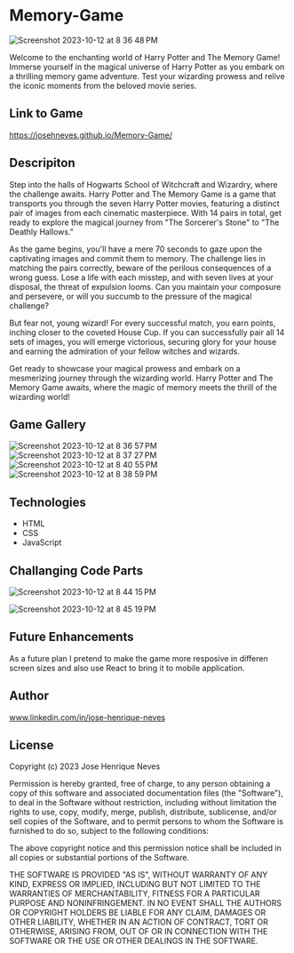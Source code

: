 # Memory-Game

![Screenshot 2023-10-12 at 8 36 48 PM](https://github.com/Josehneves/Memory-Game/assets/89682869/7479435e-2907-467d-bef7-7a496749ad15)

Welcome to the enchanting world of Harry Potter and The Memory Game! Immerse yourself in the magical universe of Harry Potter as you embark on a thrilling memory game adventure. Test your wizarding prowess and relive the iconic moments from the beloved movie series.

## Link to Game

https://josehneves.github.io/Memory-Game/

## Descripiton
Step into the halls of Hogwarts School of Witchcraft and Wizardry, where the challenge awaits. Harry Potter and The Memory Game is a game that transports you through the seven Harry Potter movies, featuring a distinct pair of images from each cinematic masterpiece. With 14 pairs in total, get ready to explore the magical journey from "The Sorcerer's Stone" to "The Deathly Hallows."

As the game begins, you'll have a mere 70 seconds to gaze upon the captivating images and commit them to memory. The challenge lies in matching the pairs correctly, beware of the perilous consequences of a wrong guess. Lose a life with each misstep, and with seven lives at your disposal, the threat of expulsion looms. Can you maintain your composure and persevere, or will you succumb to the pressure of the magical challenge?

But fear not, young wizard! For every successful match, you earn points, inching closer to the coveted House Cup. If you can successfully pair all 14 sets of images, you will emerge victorious, securing glory for your house and earning the admiration of your fellow witches and wizards.

Get ready to showcase your magical prowess and embark on a mesmerizing journey through the wizarding world. Harry Potter and The Memory Game awaits, where the magic of memory meets the thrill of the wizarding world!

## Game Gallery

![Screenshot 2023-10-12 at 8 36 57 PM](https://github.com/Josehneves/Memory-Game/assets/89682869/e08e8668-8191-4137-9b9c-a05ea2f783bf)
![Screenshot 2023-10-12 at 8 37 27 PM](https://github.com/Josehneves/Memory-Game/assets/89682869/f6031156-f8b1-48ef-91d2-efada4a5fb59)
![Screenshot 2023-10-12 at 8 40 55 PM](https://github.com/Josehneves/Memory-Game/assets/89682869/6558ca0b-da0e-4052-bec9-cbca55031c59)
![Screenshot 2023-10-12 at 8 38 59 PM](https://github.com/Josehneves/Memory-Game/assets/89682869/e25e19bc-df0a-4e82-8242-d3c9af99546c)

## Technologies
- HTML
- CSS
- JavaScript

## Challanging Code Parts

![Screenshot 2023-10-12 at 8 44 15 PM](https://github.com/Josehneves/Memory-Game/assets/89682869/3ad22d5a-f1fa-4f47-8340-4209b9a37096)

![Screenshot 2023-10-12 at 8 45 19 PM](https://github.com/Josehneves/Memory-Game/assets/89682869/0337cc59-f3a7-4ec5-80aa-40c89b760b2a)

## Future Enhancements

As a future plan I pretend to make the game more resposive in differen screen sizes and also use React to bring it to mobile application.

## Author

www.linkedin.com/in/jose-henrique-neves

## License
Copyright (c) 2023 Jose Henrique Neves

Permission is hereby granted, free of charge, to any person obtaining
a copy of this software and associated documentation files (the
"Software"), to deal in the Software without restriction, including
without limitation the rights to use, copy, modify, merge, publish,
distribute, sublicense, and/or sell copies of the Software, and to
permit persons to whom the Software is furnished to do so, subject to
the following conditions:

The above copyright notice and this permission notice shall be
included in all copies or substantial portions of the Software.

THE SOFTWARE IS PROVIDED "AS IS", WITHOUT WARRANTY OF ANY KIND,
EXPRESS OR IMPLIED, INCLUDING BUT NOT LIMITED TO THE WARRANTIES OF
MERCHANTABILITY, FITNESS FOR A PARTICULAR PURPOSE AND
NONINFRINGEMENT. IN NO EVENT SHALL THE AUTHORS OR COPYRIGHT HOLDERS BE
LIABLE FOR ANY CLAIM, DAMAGES OR OTHER LIABILITY, WHETHER IN AN ACTION
OF CONTRACT, TORT OR OTHERWISE, ARISING FROM, OUT OF OR IN CONNECTION
WITH THE SOFTWARE OR THE USE OR OTHER DEALINGS IN THE SOFTWARE.
